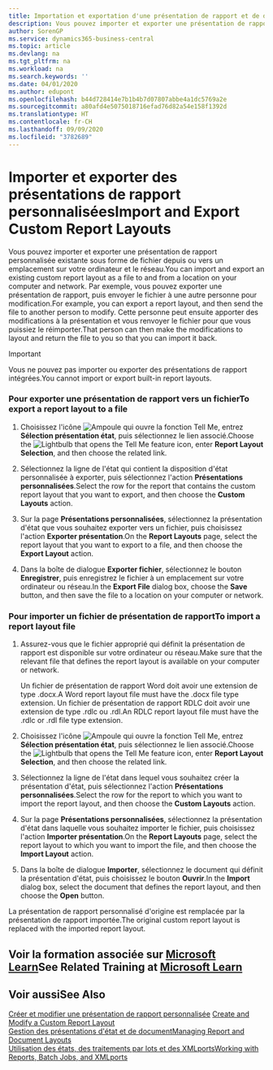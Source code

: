 ```yaml
---
title: Importation et exportation d'une présentation de rapport et de document | Microsoft Docs
description: Vous pouvez importer et exporter une présentation de rapport personnalisée existante sous forme de fichier depuis ou vers un emplacement sur votre ordinateur et le réseau.
author: SorenGP
ms.service: dynamics365-business-central
ms.topic: article
ms.devlang: na
ms.tgt_pltfrm: na
ms.workload: na
ms.search.keywords: ''
ms.date: 04/01/2020
ms.author: edupont
ms.openlocfilehash: b44d728414e7b1b4b7d07807abbe4a1dc5769a2e
ms.sourcegitcommit: a80afd4e5075018716efad76d82a54e158f1392d
ms.translationtype: HT
ms.contentlocale: fr-CH
ms.lasthandoff: 09/09/2020
ms.locfileid: "3782689"
---
```

# <a name="import-and-export-custom-report-layouts"></a><span data-ttu-id="b4c13-103">Importer et exporter des présentations de rapport personnalisées</span><span class="sxs-lookup"><span data-stu-id="b4c13-103">Import and Export Custom Report Layouts</span></span>
<span data-ttu-id="b4c13-104">Vous pouvez importer et exporter une présentation de rapport personnalisée existante sous forme de fichier depuis ou vers un emplacement sur votre ordinateur et le réseau.</span><span class="sxs-lookup"><span data-stu-id="b4c13-104">You can import and export an existing custom report layout as a file to and from a location on your computer and network.</span></span> <span data-ttu-id="b4c13-105">Par exemple, vous pouvez exporter une présentation de rapport, puis envoyer le fichier à une autre personne pour modification.</span><span class="sxs-lookup"><span data-stu-id="b4c13-105">For example, you can export a report layout, and then send the file to another person to modify.</span></span> <span data-ttu-id="b4c13-106">Cette personne peut ensuite apporter des modifications à la présentation et vous renvoyer le fichier pour que vous puissiez le réimporter.</span><span class="sxs-lookup"><span data-stu-id="b4c13-106">That person can then make the modifications to layout and return the file to you so that you can import it back.</span></span>  

> [!IMPORTANT]  
>  <span data-ttu-id="b4c13-107">Vous ne pouvez pas importer ou exporter des présentations de rapport intégrées.</span><span class="sxs-lookup"><span data-stu-id="b4c13-107">You cannot import or export built-in report layouts.</span></span>  

### <a name="to-export-a-report-layout-to-a-file"></a><span data-ttu-id="b4c13-108">Pour exporter une présentation de rapport vers un fichier</span><span class="sxs-lookup"><span data-stu-id="b4c13-108">To export a report layout to a file</span></span>  

1.  <span data-ttu-id="b4c13-109">Choisissez l'icône ![Ampoule qui ouvre la fonction Tell Me](media/ui-search/search_small.png "Dites-moi ce que vous voulez faire"), entrez **Sélection présentation état**, puis sélectionnez le lien associé.</span><span class="sxs-lookup"><span data-stu-id="b4c13-109">Choose the ![Lightbulb that opens the Tell Me feature](media/ui-search/search_small.png "Tell me what you want to do") icon, enter **Report Layout Selection**, and then choose the related link.</span></span>  

2.  <span data-ttu-id="b4c13-110">Sélectionnez la ligne de l'état qui contient la disposition d'état personnalisée à exporter, puis sélectionnez l'action **Présentations personnalisées**.</span><span class="sxs-lookup"><span data-stu-id="b4c13-110">Select the row for the report that contains the custom report layout that you want to export, and then choose the **Custom Layouts** action.</span></span>  

3.  <span data-ttu-id="b4c13-111">Sur la page **Présentations personnalisées**, sélectionnez la présentation d'état que vous souhaitez exporter vers un fichier, puis choisissez l'action **Exporter présentation**.</span><span class="sxs-lookup"><span data-stu-id="b4c13-111">On the **Report Layouts** page, select the report layout that you want to export to a file, and then choose the **Export Layout** action.</span></span>  

4.  <span data-ttu-id="b4c13-112">Dans la boîte de dialogue **Exporter fichier**, sélectionnez le bouton **Enregistrer**, puis enregistrez le fichier à un emplacement sur votre ordinateur ou réseau.</span><span class="sxs-lookup"><span data-stu-id="b4c13-112">In the **Export File** dialog box, choose the **Save** button, and then save the file to a location on your computer or network.</span></span>  

### <a name="to-import-a-report-layout-file"></a><span data-ttu-id="b4c13-113">Pour importer un fichier de présentation de rapport</span><span class="sxs-lookup"><span data-stu-id="b4c13-113">To import a report layout file</span></span>  

1.  <span data-ttu-id="b4c13-114">Assurez-vous que le fichier approprié qui définit la présentation de rapport est disponible sur votre ordinateur ou réseau.</span><span class="sxs-lookup"><span data-stu-id="b4c13-114">Make sure that the relevant file that defines the report layout is available on your computer or network.</span></span>  

     <span data-ttu-id="b4c13-115">Un fichier de présentation de rapport Word doit avoir une extension de type .docx.</span><span class="sxs-lookup"><span data-stu-id="b4c13-115">A Word report layout file must have the .docx file type extension.</span></span> <span data-ttu-id="b4c13-116">Un fichier de présentation de rapport RDLC doit avoir une extension de type .rdlc ou .rdl.</span><span class="sxs-lookup"><span data-stu-id="b4c13-116">An RDLC report layout file must have the .rdlc or .rdl file type extension.</span></span>  

2.  <span data-ttu-id="b4c13-117">Choisissez l'icône ![Ampoule qui ouvre la fonction Tell Me](media/ui-search/search_small.png "Dites-moi ce que vous voulez faire"), entrez **Sélection présentation état**, puis sélectionnez le lien associé.</span><span class="sxs-lookup"><span data-stu-id="b4c13-117">Choose the ![Lightbulb that opens the Tell Me feature](media/ui-search/search_small.png "Tell me what you want to do") icon, enter **Report Layout Selection**, and then choose the related link.</span></span>  

3.  <span data-ttu-id="b4c13-118">Sélectionnez la ligne de l'état dans lequel vous souhaitez créer la présentation d'état, puis sélectionnez l'action **Présentations personnalisées**.</span><span class="sxs-lookup"><span data-stu-id="b4c13-118">Select the row for the report to which you want to import the report layout, and then choose the **Custom Layouts** action.</span></span>  

4.  <span data-ttu-id="b4c13-119">Sur la page **Présentations personnalisées**, sélectionnez la présentation d'état dans laquelle vous souhaitez importer le fichier, puis choisissez l'action **Importer présentation**.</span><span class="sxs-lookup"><span data-stu-id="b4c13-119">On the **Report Layouts** page, select the report layout to which you want to import the file, and then choose the **Import Layout** action.</span></span>  

5.  <span data-ttu-id="b4c13-120">Dans la boîte de dialogue **Importer**, sélectionnez le document qui définit la présentation d'état, puis choisissez le bouton **Ouvrir**.</span><span class="sxs-lookup"><span data-stu-id="b4c13-120">In the **Import** dialog box, select the document that defines the report layout, and then choose the **Open** button.</span></span>  

 <span data-ttu-id="b4c13-121">La présentation de rapport personnalisé d'origine est remplacée par la présentation de rapport importée.</span><span class="sxs-lookup"><span data-stu-id="b4c13-121">The original custom report layout is replaced with the imported report layout.</span></span>  

## <a name="see-related-training-at-microsoft-learn"></a><span data-ttu-id="b4c13-122">Voir la formation associée sur [Microsoft Learn](/learn/modules/change-documents-dynamics-365-business-central/index)</span><span class="sxs-lookup"><span data-stu-id="b4c13-122">See Related Training at [Microsoft Learn](/learn/modules/change-documents-dynamics-365-business-central/index)</span></span>

## <a name="see-also"></a><span data-ttu-id="b4c13-123">Voir aussi</span><span class="sxs-lookup"><span data-stu-id="b4c13-123">See Also</span></span>  
 <span data-ttu-id="b4c13-124">[Créer et modifier une présentation de rapport personnalisée](ui-how-create-custom-report-layout.md) </span><span class="sxs-lookup"><span data-stu-id="b4c13-124">[Create and Modify a Custom Report Layout](ui-how-create-custom-report-layout.md) </span></span>  
 [<span data-ttu-id="b4c13-125">Gestion des présentations d'état et de document</span><span class="sxs-lookup"><span data-stu-id="b4c13-125">Managing Report and Document Layouts</span></span>](ui-manage-report-layouts.md)  
 [<span data-ttu-id="b4c13-126">Utilisation des états, des traitements par lots et des XMLports</span><span class="sxs-lookup"><span data-stu-id="b4c13-126">Working with Reports, Batch Jobs, and XMLports</span></span>](ui-work-report.md)    
